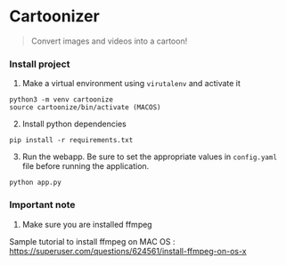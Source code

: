 # Cartoonizer

> Convert images and videos into a cartoon!


### Install project

1. Make a virtual environment using `virutalenv` and activate it
```
python3 -m venv cartoonize
source cartoonize/bin/activate (MACOS)

```
2. Install python dependencies
```
pip install -r requirements.txt
```
3. Run the webapp. Be sure to set the appropriate values in `config.yaml` file before running the application.
```
python app.py
```

### Important note 

1. Make sure you are installed ffmpeg

Sample tutorial to install ffmpeg on MAC OS : https://superuser.com/questions/624561/install-ffmpeg-on-os-x